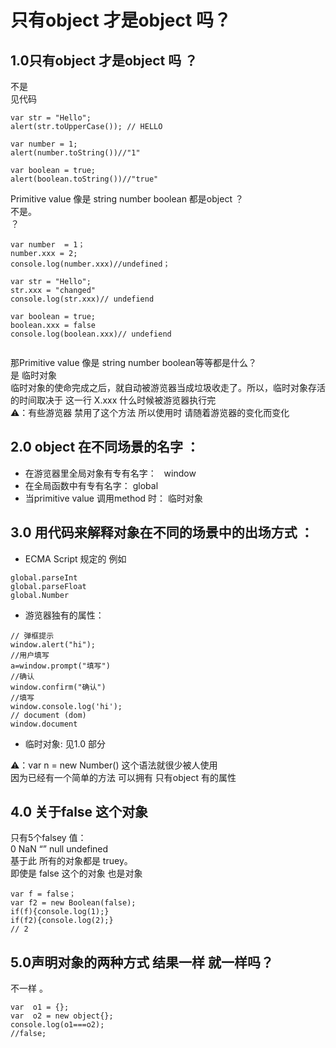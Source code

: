 # 只有object 才是object 吗？
##  1.0只有object 才是object 吗 ？
不是 <br>
见代码 <br> 
```
var str = "Hello"; 
alert(str.toUpperCase()); // HELLO

var number = 1;
alert(number.toString())//"1"

var boolean = true;
alert(boolean.toString())//"true"

```

Primitive value 像是 string number boolean 都是object ？<br>
不是。<br>
？<br>

```
var number  = 1；
number.xxx = 2;
console.log(number.xxx)//undefined； 

var str = "Hello"; 
str.xxx = "changed"
console.log(str.xxx)// undefiend 

var boolean = true;
boolean.xxx = false
console.log(boolean.xxx)// undefiend 


```

那Primitive value 像是 string number boolean等等都是什么？ <br>
是 临时对象 <br>
临时对象的使命完成之后，就自动被游览器当成垃圾收走了。所以，临时对象存活的时间取决于 这一行 X.xxx  什么时候被游览器执行完  <br> 
⚠️：有些游览器 禁用了这个方法 所以使用时 请随着游览器的变化而变化<br>

## 2.0 object 在不同场景的名字 ：

* 在游览器里全局对象有专有名字：   window <br>
* 在全局函数中有专有名字： global <br>
* 当primitive value 调用method 时： 临时对象 <br>
 
## 3.0 用代码来解释对象在不同的场景中的出场方式 ：
* ECMA Script 规定的  例如 <br>
  
```
global.parseInt
global.parseFloat
global.Number

```

* 游览器独有的属性： <br>

```
// 弹框提示
window.alert("hi");
//用户填写
a=window.prompt("填写")
//确认
window.confirm("确认")
//填写 
window.console.log('hi');
// document (dom)
window.document
```


* 临时对象:
见1.0 部分<br> 

⚠️：var n = new Number()  这个语法就很少被人使用 <br>
因为已经有一个简单的方法  可以拥有 只有object 有的属性 <br>

## 4.0 关于false 这个对象 
只有5个falsey 值： <br>
0 NaN “” null undefined <br>
基于此 所有的对象都是 truey。 <br>
即使是 false 这个的对象  也是对象 <br>
```
var f = false；
var f2 = new Boolean(false);
if(f){console.log(1);}
if(f2){console.log(2);} 
// 2 

```


## 5.0声明对象的两种方式 结果一样 就一样吗？
不一样 。<br>

```
var  o1 = {};
var  o2 = new object{};
console.log(o1===o2);
//false;
```
